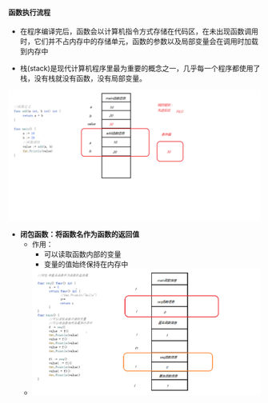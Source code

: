 #### 函数执行流程

+ 在程序编译完后，函数会以计算机指令方式存储在代码区，在未出现函数调用时，它们并不占内存中的存储单元，函数的参数以及局部变量会在调用时加载到内存中

+ 栈(stack)是现代计算机程序里最为重要的概念之一，几乎每一个程序都使用了栈，没有栈就没有函数，没有局部变量。

  

![01函数执行流程](./img\01函数执行流程.png)

+ **闭包函数：将函数名作为函数的返回值**
  + 作用：
    + 可以读取函数内部的变量
    + 变量的值始终保持在内存中
  + <img src=".\img\image-20200623214405553.png" alt="image-20200623214405553" style="zoom:80%;" />

